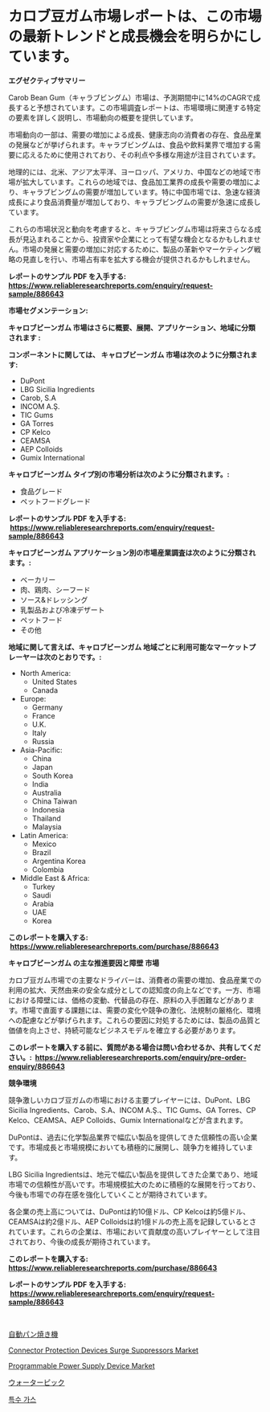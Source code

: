<p><h1>カロブ豆ガム市場レポートは、この市場の最新トレンドと成長機会を明らかにしています。</h1></p><p><strong>エグゼクティブサマリー</strong></p>
<p><p>Carob Bean Gum（キャラブビングム）市場は、予測期間中に14%のCAGRで成長すると予想されています。この市場調査レポートは、市場環境に関連する特定の要素を詳しく説明し、市場動向の概要を提供しています。</p><p>市場動向の一部は、需要の増加による成長、健康志向の消費者の存在、食品産業の発展などが挙げられます。キャラブビングムは、食品や飲料業界で増加する需要に応えるために使用されており、その利点や多様な用途が注目されています。</p><p>地理的には、北米、アジア太平洋、ヨーロッパ、アメリカ、中国などの地域で市場が拡大しています。これらの地域では、食品加工業界の成長や需要の増加により、キャラブビングムの需要が増加しています。特に中国市場では、急速な経済成長により食品消費量が増加しており、キャラブビングムの需要が急速に成長しています。</p><p>これらの市場状況と動向を考慮すると、キャラブビングム市場は将来さらなる成長が見込まれることから、投資家や企業にとって有望な機会となるかもしれません。市場の発展と需要の増加に対応するために、製品の革新やマーケティング戦略の見直しを行い、市場占有率を拡大する機会が提供されるかもしれません。</p></p>
<p><strong>レポートのサンプル PDF を入手する: <a href="https://www.reliableresearchreports.com/enquiry/request-sample/886643">https://www.reliableresearchreports.com/enquiry/request-sample/886643</a></strong></p>
<p><strong>市場セグメンテーション:</strong></p>
<p><strong> キャロブビーンガム 市場はさらに概要、展開、アプリケーション、地域に分類されます :</strong></p>
<p><strong>コンポーネントに関しては、 キャロブビーンガム 市場は次のように分類されます: &nbsp;</strong></p>
<p><ul><li>DuPont</li><li>LBG Sicilia Ingredients</li><li>Carob, S.A</li><li>INCOM A.Ş.</li><li>TIC Gums</li><li>GA Torres</li><li>CP Kelco</li><li>CEAMSA</li><li>AEP Colloids</li><li>Gumix International</li></ul></p>
<p><strong> キャロブビーンガム タイプ別の市場分析は次のように分類されます。:</strong></p>
<p><ul><li>食品グレード</li><li>ペットフードグレード</li></ul></p>
<p><strong>レポートのサンプル PDF を入手する: &nbsp;<a href="https://www.reliableresearchreports.com/enquiry/request-sample/886643">https://www.reliableresearchreports.com/enquiry/request-sample/886643</a></strong></p>
<p><strong> キャロブビーンガム アプリケーション別の市場産業調査は次のように分類されます。:</strong></p>
<p><ul><li>ベーカリー</li><li>肉、鶏肉、シーフード</li><li>ソース&ドレッシング</li><li>乳製品および冷凍デザート</li><li>ペットフード</li><li>その他</li></ul></p>
<p><strong>地域に関して言えば、キャロブビーンガム 地域ごとに利用可能なマーケットプレーヤーは次のとおりです。:</strong></p>
<p><ul>
    <li>
        North America:
        <ul>
            <li>United States</li>
            <li>Canada</li>
        </ul>
    </li>
    <li>
        Europe:
        <ul>
            <li>Germany</li>
            <li>France</li>
            <li>U.K.</li>
            <li>Italy</li>
            <li>Russia</li>
        </ul>
    </li>
    <li>
        Asia-Pacific:
        <ul>
            <li>China</li>
            <li>Japan</li>
            <li>South Korea</li>
            <li>India</li>
            <li>Australia</li>
            <li>China Taiwan</li>
            <li>Indonesia</li>
            <li>Thailand</li>
            <li>Malaysia</li>
        </ul>
    </li>
    <li>
        Latin America:
        <ul>
            <li>Mexico</li>
            <li>Brazil</li>
            <li>Argentina Korea</li>
            <li>Colombia</li>
        </ul>
    </li>
    <li>
        Middle East & Africa:
        <ul>
            <li>Turkey</li>
            <li>Saudi</li>
            <li>Arabia</li>
            <li>UAE</li>
            <li>Korea</li>
        </ul>
    </li>
    </ul></p>
<p><strong>このレポートを購入する: &nbsp;<a href="https://www.reliableresearchreports.com/purchase/886643">https://www.reliableresearchreports.com/purchase/886643</a></strong></p>
<p><strong>キャロブビーンガム の主な推進要因と障壁 市場</strong></p>
<p><p>カロブ豆ガム市場での主要なドライバーは、消費者の需要の増加、食品産業での利用の拡大、天然由来の安全な成分としての認知度の向上などです。一方、市場における障壁には、価格の変動、代替品の存在、原料の入手困難などがあります。市場で直面する課題には、需要の変化や競争の激化、法規制の厳格化、環境への配慮などが挙げられます。これらの要因に対処するためには、製品の品質と価値を向上させ、持続可能なビジネスモデルを確立する必要があります。</p></p>
<p><strong>このレポートを購入する前に、質問がある場合は問い合わせるか、共有してください。:&nbsp; <a href="https://www.reliableresearchreports.com/enquiry/pre-order-enquiry/886643">https://www.reliableresearchreports.com/enquiry/pre-order-enquiry/886643</a></strong></p>
<p><strong>競争環境</strong></p>
<p><p>競争激しいカロブ豆ガムの市場における主要プレイヤーには、DuPont、LBG Sicilia Ingredients、Carob、S.A、INCOM A.Ş.、TIC Gums、GA Torres、CP Kelco、CEAMSA、AEP Colloids、Gumix Internationalなどが含まれます。</p><p>DuPontは、過去に化学製品業界で幅広い製品を提供してきた信頼性の高い企業です。市場成長と市場規模においても積極的に展開し、競争力を維持しています。</p><p>LBG Sicilia Ingredientsは、地元で幅広い製品を提供してきた企業であり、地域市場での信頼性が高いです。市場規模拡大のために積極的な展開を行っており、今後も市場での存在感を強化していくことが期待されています。</p><p>各企業の売上高については、DuPontは約10億ドル、CP Kelcoは約5億ドル、CEAMSAは約2億ドル、AEP Colloidsは約1億ドルの売上高を記録しているとされています。これらの企業は、市場において貢献度の高いプレイヤーとして注目されており、今後の成長が期待されています。</p></p>
<p><strong>このレポートを購入する: &nbsp; <a href="https://www.reliableresearchreports.com/purchase/886643">https://www.reliableresearchreports.com/purchase/886643</a></strong></p>
<p><strong>レポートのサンプル PDF を入手する: &nbsp;<a href="https://www.reliableresearchreports.com/enquiry/request-sample/886643">https://www.reliableresearchreports.com/enquiry/request-sample/886643</a></strong><strong></strong></p>
<p>&nbsp;</p>
<p><p><a href="https://medium.com/@davidowell8/%E8%87%AA%E5%8B%95%E3%83%91%E3%83%B3%E8%A3%BD%E9%80%A0%E6%A9%9F%E5%B8%82%E5%A0%B4%E3%83%A1%E3%83%88%E3%83%AA%E3%82%AF%E3%82%B9%E3%81%AE%E8%A7%A3%E8%AA%AD-%E5%B8%82%E5%A0%B4%E3%82%B7%E3%82%A7%E3%82%A2-%E3%83%88%E3%83%AC%E3%83%B3%E3%83%89-%E6%88%90%E9%95%B7%E3%83%91%E3%82%BF%E3%83%BC%E3%83%B3-765cb602cc68">自動パン焼き機</a></p><p><a href="https://www.linkedin.com/pulse/connector-protection-devices-surge-suppressors-market-kqh5c?trackingId=woF%2Bn72jsxo27F0%2FGmmPZQ%3D%3D">Connector Protection Devices Surge Suppressors Market</a></p><p><a href="https://github.com/Alonsoolds3wq1d81czn8rbol/Market-Research-Report-List-1/blob/main/programmable-power-supply-device-market.md">Programmable Power Supply Device Market</a></p><p><a href="https://medium.com/@joanne.scott9078/%E3%82%A6%E3%82%A9%E3%83%BC%E3%82%BF%E3%83%BC%E3%83%94%E3%83%83%E3%82%AF%E3%81%AE%E5%B8%82%E5%A0%B4%E8%A6%8F%E6%A8%A1-cagr-%E3%83%88%E3%83%AC%E3%83%B3%E3%83%89-2024-2030-a56b8550ac60">ウォーターピック</a></p><p><a href="https://medium.com/@vallieemard2023/%ED%8A%B9%EC%88%98-%EA%B0%80%EC%8A%A4-%EC%8B%9C%EC%9E%A5-%EA%B7%9C%EB%AA%A8-cagr-%ED%8A%B8%EB%A0%8C%EB%93%9C-2024-2030-3ef760f6143a">특수 가스</a></p></p>